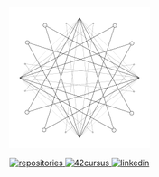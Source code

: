 <p align="center">
 <a href="https://github.com/ArthurCrespy">
  <img width="250" src="https://github.com/ArthurCrespy/ArthurCrespy/blob/master/network.gif" />
 </a>
</p>

<p align="center">
  <a href="https://github.com/ArthurCrespy?tab=repositories">
    <img alt="repositories" src="https://img.shields.io/badge/2-Repositories-white?style=for-the-badge&logo=github&labelColor=000000&Color=FFFFFF&logoWidth=20" />
 </a>
 <a href="https://profile.intra.42.fr/users/acrespy">
    <img alt="42cursus" src="https://img.shields.io/badge/cursus-lvl 1.44-white?style=for-the-badge&logo=42&labelColor=000000&Color=FFFFFF&logoWidth=20" />
 </a>
  <a href="https://fr.linkedin.com/in/arthur-crespy-3007081b7">
    <img alt="linkedin" src="https://img.shields.io/badge/LinkedIn-white?style=for-the-badge&logo=linkedin&labelColor=000000&Color=FFFFFF&logoWidth=20" />
 </a>
</p>
